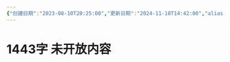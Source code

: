 ```yaml
---
{"创建日期":"2023-08-10T20:25:00","更新日期":"2024-11-18T14:42:00","aliases":["你拯救了什么，又失去了什么"],"tags":["人类"],"author":"morihiko","dg-publish":true,"permalink":"/02-闳推演/推演-致那未曾抵达的“真实”/","dgPassFrontmatter":true,"noteIcon":"\\！Read Me！\\others\\data\\svg","created":"2024-11-20T22:27:48.000+08:00","updated":"2024-11-24T10:31:50.973+08:00"}
---
```


# 1443字 未开放内容